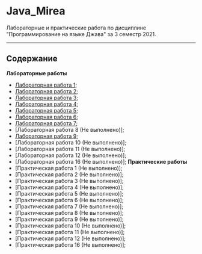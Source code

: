 # Java_Mirea
Лабораторные и практические работа по дисциплине "Программирование на языке Джава" за 3 семестр 2021.

----
## Содержание
   **Лабораторные работы**
  + [Лабораторная работа 1](https://github.com/Biliwiske/Java_3_semestr/tree/main/Laba_1);
  + [Лабораторная работа 2](https://github.com/Biliwiske/Java_3_semestr/tree/main/Laba_2);
  + [Лабораторная работа 3](https://github.com/Biliwiske/Java_3_semestr/tree/main/Laba_3);
  + [Лабораторная работа 4](https://github.com/Biliwiske/Java_3_semestr/tree/main/Laba_4);
  + [Лабораторная работа 5](https://github.com/Biliwiske/Java_3_semestr/tree/main/Laba_5);
  + [Лабораторная работа 6](https://github.com/Biliwiske/Java_3_semestr/tree/main/Laba_6);
  + [Лабораторная работа 7](https://github.com/Biliwiske/Java_3_semestr/tree/main/Laba_7);
  + [Лабораторная работа 8 (Не выполнено)];
  + [Лабораторная работа 9](https://github.com/Biliwiske/Java_3_semestr/tree/main/Laba_9);
  + [Лабораторная работа 10 (Не выполнено)];
  + [Лабораторная работа 11 (Не выполнено)];
  + [Лабораторная работа 12 (Не выполнено)];
  + [Лабораторная работа 16 (Не выполнено)];
   **Практические работы**
  + [Практическая работа 1 (Не выполнено)];
  + [Практическая работа 2 (Не выполнено)];
  + [Практическая работа 3 (Не выполнено)];
  + [Практическая работа 4 (Не выполнено)];
  + [Практическая работа 5 (Не выполнено)];
  + [Практическая работа 6 (Не выполнено)];
  + [Практическая работа 7 (Не выполнено)];
  + [Практическая работа 8 (Не выполнено)];
  + [Практическая работа 9 (Не выполнено)];
  + [Практическая работа 10 (Не выполнено)];
  + [Практическая работа 11 (Не выполнено)];
  + [Практическая работа 12 (Не выполнено)];
  + [Практическая работа 16 (Не выполнено)];
